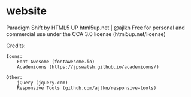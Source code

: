 # website

Paradigm Shift by HTML5 UP
html5up.net | @ajlkn
Free for personal and commercial use under the CCA 3.0 license (html5up.net/license)

Credits:

	Icons:
		Font Awesome (fontawesome.io)
		Academicons (https://jpswalsh.github.io/academicons/)

	Other:
		jQuery (jquery.com)
		Responsive Tools (github.com/ajlkn/responsive-tools)